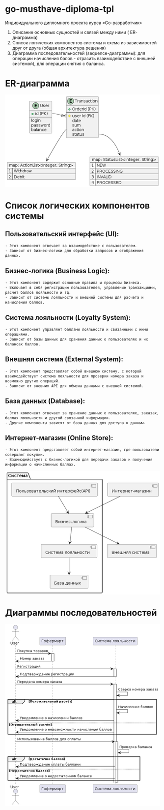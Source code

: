 # go-musthave-diploma-tpl

Индивидуального дипломного проекта курса «Go-разработчик»

1. Описание основных сущностей и связей между ними ( ER-диаграмма)
2. Список логических компонентов системы и схема из зависимостей друг от друга (общая архитектура решения)
3. Диаграмма последовательностей (sequence-диаграммы): для операции начисления балов - отразить взаимодействие с внешней системой), для операции снятия с баланса.

# ER-диаграмма
![Object](docs/diagrams/out/object.png)

# Список логических компонентов системы
## Пользовательский интерфейс (UI):
    - Этот компонент отвечает за взаимодействие с пользователем.
    - Зависит от бизнес-логики для обработки запросов и отображения данных.

## Бизнес-логика (Business Logic):
    - Этот компонент содержит основные правила и процессы бизнеса.
    - Включает в себя регистрацию пользователей, управление транзакциями, расчет баллов лояльности и тд.
    - Зависит от системы лояльности и внешней системы для расчета и начисления баллов.

## Система лояльности (Loyalty System):
    - Этот компонент управляет баллами лояльности и связанными с ними операциями.
    - Зависит от базы данных для хранения данных о пользователях и их балансах баллов.

## Внешняя система (External System):
    - Этот компонент представляет собой внешнюю систему, с которой взаимодействует система лояльности для проверки номера заказа и возможно других операций.
    - Зависит от внешних API для обмена данными с внешней системой.

## База данных (Database):
    - Этот компонент отвечает за хранение данных о пользователях, заказах, баллах лояльности и другой связанной информации.
    - Другие компоненты зависят от базы данных для доступа к данным.

## Интернет-магазин (Online Store):
    - Этот компонент представляет собой интернет-магазин, где пользователи совершают покупки.
    - Взаимодействует с бизнес-логикой для передачи заказов и получения информации о начисленных баллах.

![Logic](docs/diagrams/out/logic.png)

# Диаграммы последовательностей

![Sequence](docs/diagrams/out/sequence.png)
